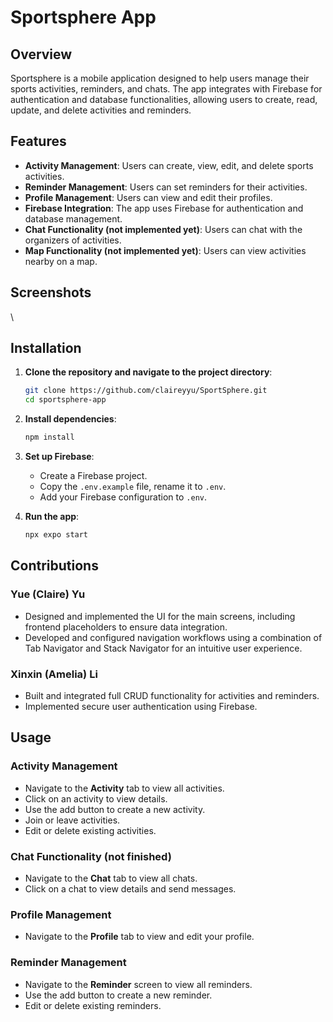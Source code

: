 # Sportsphere App

## Overview

Sportsphere is a mobile application designed to help users manage their sports activities, reminders, and chats. The app integrates with Firebase for authentication and database functionalities, allowing users to create, read, update, and delete activities and reminders.

## Features

- **Activity Management**: Users can create, view, edit, and delete sports activities.
- **Reminder Management**: Users can set reminders for their activities.
- **Profile Management**: Users can view and edit their profiles.
- **Firebase Integration**: The app uses Firebase for authentication and database management.
- **Chat Functionality (not implemented yet)**: Users can chat with the organizers of activities.
- **Map Functionality (not implemented yet)**: Users can view activities nearby on a map.


## Screenshots

\


## Installation

1. **Clone the repository and navigate to the project directory**:

   ```sh
   git clone https://github.com/claireyyu/SportSphere.git
   cd sportsphere-app
   ```

2. **Install dependencies**:

   ```sh
   npm install
   ```

3. **Set up Firebase**:

   - Create a Firebase project.
   - Copy the `.env.example` file, rename it to `.env`.
   - Add your Firebase configuration to `.env`.

4. **Run the app**:

   ```sh
   npx expo start
   ```

## Contributions

### Yue (Claire) Yu

- Designed and implemented the UI for the main screens, including frontend placeholders to ensure data integration.
- Developed and configured navigation workflows using a combination of Tab Navigator and Stack Navigator for an intuitive user experience.

### Xinxin (Amelia) Li

- Built and integrated full CRUD functionality for activities and reminders.
- Implemented secure user authentication using Firebase.

## Usage

### Activity Management

- Navigate to the **Activity** tab to view all activities.
- Click on an activity to view details.
- Use the add button to create a new activity.
- Join or leave activities.
- Edit or delete existing activities.

### Chat Functionality (not finished)

- Navigate to the **Chat** tab to view all chats.
- Click on a chat to view details and send messages.

### Profile Management

- Navigate to the **Profile** tab to view and edit your profile.

### Reminder Management

- Navigate to the **Reminder** screen to view all reminders.
- Use the add button to create a new reminder.
- Edit or delete existing reminders.